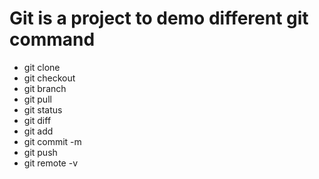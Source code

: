 # Git is a project to demo different git command

* git clone
* git checkout
* git branch 
* git pull
* git status
* git diff
* git add
* git commit -m
* git push
* git remote -v
 
